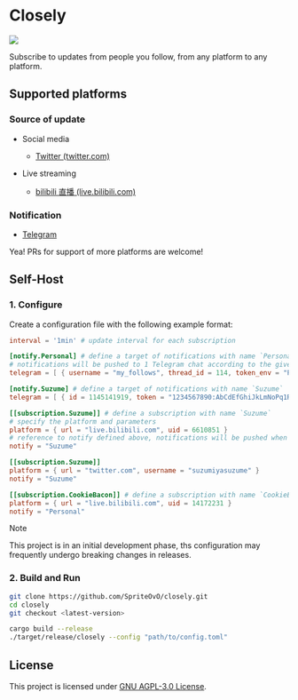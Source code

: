 # Closely

[![](https://img.shields.io/github/actions/workflow/status/SpriteOvO/closely/CI.yml?branch=main&style=flat-square&logo=githubactions&logoColor=white)](https://github.com/SpriteOvO/closely/actions/workflows/CI.yml)

Subscribe to updates from people you follow, from any platform to any platform.

## Supported platforms

### Source of update

- Social media
  - [Twitter (twitter.com)](https://twitter.com/)

- Live streaming
  - [bilibili 直播 (live.bilibili.com)](https://live.bilibili.com/)

### Notification

- [Telegram](https://telegram.org/)

Yea! PRs for support of more platforms are welcome!

## Self-Host

### 1. Configure

Create a configuration file with the following example format:

```toml
interval = '1min' # update interval for each subscription

[notify.Personal] # define a target of notifications with name `Personal`
# notifications will be pushed to 1 Telegram chat according to the given parameters
telegram = [ { username = "my_follows", thread_id = 114, token_env = "PERSONAL_TELEGRAM_BOT_TOKEN" } ]

[notify.Suzume] # define a target of notifications with name `Suzume`
telegram = [ { id = 1145141919, token = "1234567890:AbCdEfGhiJkLmNoPq1R2s3T4u5V6w7X8y9z" } ]

[[subscription.Suzume]] # define a subscription with name `Suzume`
# specify the platform and parameters
platform = { url = "live.bilibili.com", uid = 6610851 }
# reference to notify defined above, notifications will be pushed when the status changed
notify = "Suzume"

[[subscription.Suzume]]
platform = { url = "twitter.com", username = "suzumiyasuzume" }
notify = "Suzume"

[[subscription.CookieBacon]] # define a subscription with name `CookieBacon`
platform = { url = "live.bilibili.com", uid = 14172231 }
notify = "Personal"
```

> [!NOTE]
> This project is in an initial development phase, ths configuration may frequently undergo breaking changes in releases.

### 2. Build and Run

```bash
git clone https://github.com/SpriteOvO/closely.git
cd closely
git checkout <latest-version>

cargo build --release
./target/release/closely --config "path/to/config.toml"
```

## License

This project is licensed under [GNU AGPL-3.0 License](/LICENSE).

